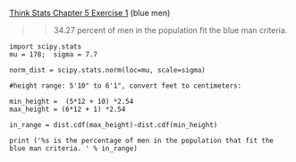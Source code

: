 [Think Stats Chapter 5 Exercise 1](http://greenteapress.com/thinkstats2/html/thinkstats2006.html#toc50) (blue men)

>> 34.27 percent of men in the population fit the blue man criteria. 

```
import scipy.stats
mu = 178;  sigma = 7.7

norm_dist = scipy.stats.norm(loc=mu, scale=sigma)

#height range: 5'10" to 6'1", convert feet to centimeters:

min_height =  (5*12 + 10) *2.54
max_height = (6*12 + 1) *2.54

in_range = dist.cdf(max_height)-dist.cdf(min_height)

print ('%s is the percentage of men in the population that fit the blue man criteria. ' % in_range)

```
